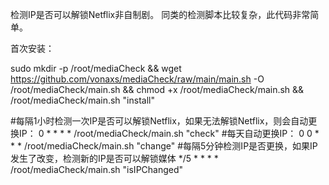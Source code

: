 检测IP是否可以解锁Netflix非自制剧。
同类的检测脚本比较复杂，此代码非常简单。

首次安装：

sudo mkdir -p /root/mediaCheck && wget https://github.com/vonaxs/mediaCheck/raw/main/main.sh -O /root/mediaCheck/main.sh && chmod +x /root/mediaCheck/main.sh && /root/mediaCheck/main.sh "install"

#每隔1小时检测一次IP是否可以解锁Netflix，如果无法解锁Netflix，则会自动更换IP：
0 * * * * /root/mediaCheck/main.sh "check"
#每天自动更换IP：
0 0 * * * /root/mediaCheck/main.sh "change"
#每隔5分钟检测IP是否更换，如果IP发生了改变，检测新的IP是否可以解锁媒体
*/5 * * * * /root/mediaCheck/main.sh "isIPChanged"
